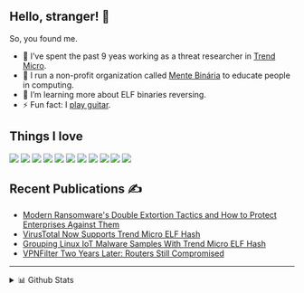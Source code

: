 ## Hello, stranger! 👋

So, you found me.

- 🔭 I’ve spent the past 9 yeas working as a threat researcher in [Trend Micro](https://github.com/trendmicro).
- 💚 I run a non-profit organization called [Mente Binária](https://menteb.in/) to educate people in computing.
- 🌱 I’m learning more about ELF binaries reversing.
- ⚡ Fun fact: I [play guitar](https://youtu.be/JJDUlFCpzIA).

## Things I love

![](https://img.shields.io/badge/-GDB-9cf)
![](https://img.shields.io/badge/-x64dbg-lightgrey)
![](https://img.shields.io/badge/-YARA-green)
![](https://img.shields.io/badge/-Detect_It_Easy-yellow)
![](https://img.shields.io/badge/-HIEW-blueviolet)
![](https://img.shields.io/badge/-Low_Level_Programming-green)
![](https://img.shields.io/badge/-OS_Internals-red)
![](https://img.shields.io/badge/-C-gray)
![](https://img.shields.io/badge/-IDA_Pro-blue)
![](https://img.shields.io/badge/-Debian%20GNU/Linux-ff69b4)
![](https://img.shields.io/badge/-GEF-green)

## Recent Publications ✍️

- [Modern Ransomware's Double Extortion Tactics and How to Protect Enterprises Against Them](https://www.trendmicro.com/vinfo/us/security/news/cybercrime-and-digital-threats/modern-ransomwares-double-extortion-tactics-and-how-to-protect-enterprises-against-them)
- [VirusTotal Now Supports Trend Micro ELF Hash](https://www.trendmicro.com/pt_br/research/20/j/virustotal-now-supports-trend-micro-elf-hash.html)
- [Grouping Linux IoT Malware Samples With Trend Micro ELF Hash](https://www.trendmicro.com/en_us/research/20/d/grouping-linux-iot-malware-samples-with-trend-micro-elf-hash.html)
- [VPNFilter Two Years Later: Routers Still Compromised](https://www.trendmicro.com/en_us/research/21/a/vpnfilter-two-years-later-routers-still-compromised-.html)

********
  
<details>
  <summary>📊 Github Stats</summary>

  <p align="center"> <img src="https://github-readme-stats.vercel.app/api?username=merces&show_icons=true&theme=gotham" alt="Joel's Stats" /> 

</details>
